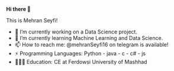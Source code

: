 ****Hi there 👋****

This is Mehran Seyfi!
- 🔭 I’m currently working on a Data Science project.
- 🌱 I’m currently learning Machine Learning and Data Science.
- 📫 How to reach me: @mehranSeyfi16 on telegram is available!
- ⚡ Programming Languages: Python - java - c - c# - js 
- 👨🏻‍🎓 Education: CE at Ferdowsi University of Mashhad

